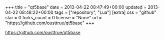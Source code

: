 +++
title = "qt5base"
date = 2013-04-22 08:47:49+00:00
updated = 2013-04-22 08:48:22+00:00
tags = ["repository", "Lua"]
[extra]
css = "github"
star = 0
forks_count = 0
license = "None"
url = "https://github.com/ousttrue/qt5base"
+++

<https://github.com/ousttrue/qt5base>

